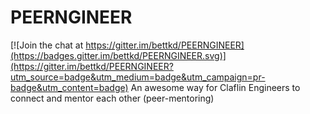 # PEERNGINEER

[![Join the chat at https://gitter.im/bettkd/PEERNGINEER](https://badges.gitter.im/bettkd/PEERNGINEER.svg)](https://gitter.im/bettkd/PEERNGINEER?utm_source=badge&utm_medium=badge&utm_campaign=pr-badge&utm_content=badge)
An awesome way for Claflin Engineers to connect and mentor each other (peer-mentoring)
